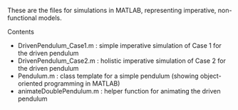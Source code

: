 These are the files for simulations in MATLAB, representing imperative, non-functional models.

Contents
- DrivenPendulum_Case1.m : simple imperative simulation of Case 1 for the driven pendulum
- DrivenPendulum_Case2.m : holistic imperative simulation of Case 2 for the driven pendulum
- Pendulum.m : class template for a simple pendulum (showing object-oriented programming in MATLAB)
- animateDoublePendulum.m : helper function for animating the driven pendulum
